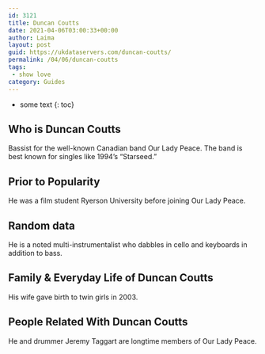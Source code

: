 ```yaml
---
id: 3121
title: Duncan Coutts
date: 2021-04-06T03:00:33+00:00
author: Laima
layout: post
guid: https://ukdataservers.com/duncan-coutts/
permalink: /04/06/duncan-coutts
tags:
 - show love
category: Guides
---
```


* some text
{: toc}


## Who is Duncan Coutts
                  
                  
                  
Bassist for the well-known Canadian band Our Lady Peace. The band is best known for singles like 1994&#8217;s &#8220;Starseed.&#8221;
                  
              
            
              
            
                
                
                
## Prior to Popularity
                  
                  
                  
He was a film student Ryerson University before joining Our Lady Peace.
                  
              
            
              
            
                
                
                
## Random data
                  
                  
                  
He is a noted multi-instrumentalist who dabbles in cello and keyboards in addition to bass.
                  
              
            
              
            
                
                
                
## Family & Everyday Life of Duncan Coutts
                  
                  
                  
His wife gave birth to twin girls in 2003.
                  
              
            
              
            
                
                
                
## People Related With Duncan Coutts
                  
                  
                  
He and drummer Jeremy Taggart are longtime members of Our Lady Peace.
                  
              
            
              
            
                
              
            
              
              
            
            
              
            
          
          
          